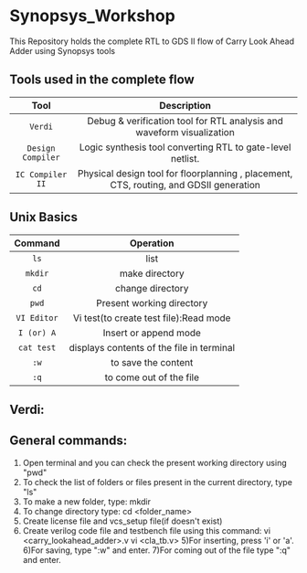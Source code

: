 # Synopsys_Workshop
This Repository holds the complete RTL to GDS II flow of Carry Look Ahead Adder using Synopsys tools
## Tools used in the complete flow
**Tool** | **Description** |
:-----------------:|:---------------:|
`Verdi`            |  Debug & verification tool for RTL analysis and waveform visualization
`Design Compiler`  |  Logic synthesis tool converting RTL to gate-level netlist.
`IC Compiler II`   | Physical design tool for floorplanning , placement, CTS, routing, and GDSII generation
 ##  Unix Basics 
 **Command** | **Operation** |
:-----------:|:---------------:|
`ls`         |  list
`mkdir`      |  make directory 
`cd`         |  change directory  
`pwd`        | Present working directory
`VI Editor`  | Vi test(to create test file):Read mode
`I (or) A`   | Insert or append mode
`cat test`   | displays contents of the file in terminal
`:w`         | to save the content 
`:q`         | to come out of the file 
## Verdi:
## General commands:
1) Open terminal and you can check the present working directory using "pwd"
2) To check the list of folders or files present in the current directory, type "ls"
3) To make a new folder, type: mkdir <RTL2gdsII>
4) To change directory type: cd <folder_name>
3) Create license file and vcs_setup file(if doesn't exist)
4) Create verilog code file and testbench file using this command:
   vi <carry_lookahead_adder>.v
   vi <cla_tb.v>
5)For inserting, press 'i' or 'a'.
6)For saving, type ":w" and enter.
7)For coming out of the file type ":q" and enter.
